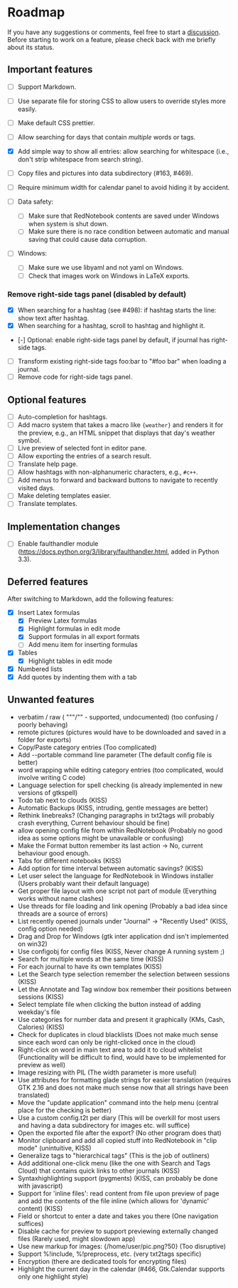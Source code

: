 # Roadmap

If you have any suggestions or comments, feel free to start a
[discussion](https://github.com/jendrikseipp/rednotebook/discussions). Before
starting to work on a feature, please check back with me briefly about its
status.

## Important features

- [ ] Support Markdown.
- [ ] Use separate file for storing CSS to allow users to override styles more easily.
- [ ] Make default CSS prettier.
- [ ] Allow searching for days that contain *multiple* words or tags.
- [X] Add simple way to show all entries: allow searching for whitespace (i.e., don't strip whitespace from search string).
- [ ] Copy files and pictures into data subdirectory (#163, #469).
- [ ] Require minimum width for calendar panel to avoid hiding it by accident.

- [ ] Data safety:
  - [ ] Make sure that RedNotebook contents are saved under Windows when system is shut down.
  - [ ] Make sure there is no race condition between automatic and manual saving that could cause data corruption.

- [ ] Windows:
  - [ ] Make sure we use libyaml and not yaml on Windows.
  - [ ] Check that images work on Windows in LaTeX exports.

### Remove right-side tags panel (disabled by default)

- [X] When searching for a hashtag (see #498): if hashtag starts the line: show text after hashtag.
- [X] When searching for a hashtag, scroll to hashtag and highlight it.
- [-] Optional: enable right-side tags panel by default, if journal has right-side tags.
- [ ] Transform existing right-side tags foo:bar to "#foo bar" when loading a journal.
- [ ] Remove code for right-side tags panel.

## Optional features

- [ ] Auto-completion for hashtags.
- [ ] Add macro system that takes a macro like `{weather}` and renders it for the preview, e.g., an HTML snippet that displays that day's weather symbol.
- [ ] Live preview of selected font in editor pane.
- [ ] Allow exporting the entries of a search result.
- [ ] Translate help page.
- [ ] Allow hashtags with non-alphanumeric characters, e.g., `#c++`.
- [ ] Add menus to forward and backward buttons to navigate to recently visited days.
- [ ] Make deleting templates easier.
- [ ] Translate templates.

## Implementation changes

- [ ] Enable faulthandler module (<https://docs.python.org/3/library/faulthandler.html>, added in Python 3.3).

## Deferred features

After switching to Markdown, add the following features:

- [X] Insert Latex formulas
  - [X] Preview Latex formulas
  - [X] Highlight formulas in edit mode
  - [X] Support formulas in all export formats
  - [ ] Add menu item for inserting formulas
- [X] Tables
  - [X] Highlight tables in edit mode
- [X] Numbered lists
- [X] Add quotes by indenting them with a tab

## Unwanted features

- verbatim / raw ( """/"" - supported, undocumented) (too confusing / poorly behaving)
- remote pictures (pictures would have to be downloaded and saved in a folder for exports)
- Copy/Paste category entries (Too complicated)
- Add --portable command line parameter (The default config file is better)
- word wrapping while editing category entries (too complicated, would involve writing C code)
- Language selection for spell checking (is already implemented in new versions of gtkspell)
- Todo tab next to clouds (KISS)
- Automatic Backups (KISS, intruding, gentle messages are better)
- Rethink linebreaks? (Changing paragraphs in txt2tags will probably crash
  everything, Current behaviour should be fine)
- allow opening config file from within RedNotebook
  (Probably no good idea as some options might be unavailable or confusing)
- Make the Format button remember its last action -> No, current behaviour good enough.
- Tabs for different notebooks (KISS)
- Add option for time interval between automatic savings? (KISS)
- Let user select the language for RedNotebook in Windows installer (Users probably want their default language)
- Get proper file layout with one script not part of module (Everything works without name clashes)
- Use threads for file loading and link opening (Probably a bad idea since threads are a source of errors)
- List recently opened journals under "Journal" -> "Recently Used" (KISS, config option needed)
- Drag and Drop for Windows (gtk inter application dnd isn't implemented on win32)
- Use configobj for config files (KISS, Never change A running system ;)
- Search for multiple words at the same time (KISS)
- For each journal to have its own templates (KISS)
- Let the Search type selection remember the selection between sessions (KISS)
- Let the Annotate and Tag window box remember their positions between sessions (KISS)
- Select template file when clicking the button instead of adding weekday's file
- Use categories for number data and present it graphically (KMs, Cash, Calories) (KISS)
- Check for duplicates in cloud blacklists (Does not make much sense since each word
  can only be right-clicked once in the cloud)
- Right-click on word in main text area to add it to cloud whitelist
  (Functionality will be difficult to find, would have to be implemented for
  preview as well)
- Image resizing with PIL (The width parameter is more useful)
- Use attributes for formatting glade strings for easier translation
  (requires GTK 2.16 and does not make much sense now that all strings have been translated)
- Move the "update application" command into the help menu (central place for the checking is better)
- Use a custom config.t2t per diary
  (This will be overkill for most users and having a data subdirectory for images etc. will suffice)
- Open the exported file after the export? (No other program does that)
- Monitor clipboard and add all copied stuff into RedNotebook in "clip mode" (unintuitive, KISS)
- Generalize tags to "hierarchical tags" (This is the job of outliners)
- Add additional one-click menu (like the one with Search and Tags Cloud) that
  contains quick links to other journals (KISS)
- Syntaxhighlighting support (pygments) (KISS, can probably be done with javascript)
- Support for 'inline files': read content from file upon preview of page and
  add the contents of the file inline (which allows for 'dynamic' content) (KISS)
- Field or shortcut to enter a date and takes you there (One navigation suffices)
- Disable cache for preview to support previewing externally changed files (Rarely used, might slowdown app)
- Use new markup for images: {/home/user/pic.png?50} (Too disruptive)
- Support %!include, %!preprocess, etc. (very txt2tags specific)
- Encryption (there are dedicated tools for encrypting files)
- Highlight the current day in the calendar (#466, Gtk.Calendar supports only one highlight style)
